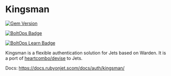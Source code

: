 # Kingsman

[![Gem Version](https://badge.fury.io/rb/kingsman.svg)](http://badge.fury.io/rb/kingsman)

[![BoltOps Badge](https://img.boltops.com/boltops/badges/boltops-badge.png)](https://www.boltops.com)

[![BoltOps Learn Badge](https://img.boltops.com/boltops-learn/boltops-learn.png)](https://learn.boltops.com)

Kingsman is a flexible authentication solution for Jets based on Warden. It is a port of [heartcombo/devise](https://github.com/heartcombo/devise) to Jets.

Docs: https://docs.rubyonjet.scom/docs/auth/kingsman/
